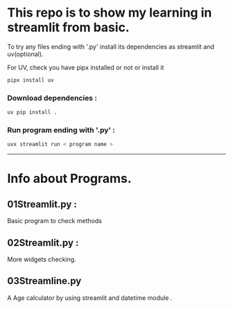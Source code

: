 # This repo is to show my learning in streamlit from basic.

To try any files ending with '.py' install its dependencies as streamlit and uv(optional).

For UV, check you have pipx installed or not or install it 
```bash
pipx install uv
```

### Download dependencies :
```bash
uv pip install .
```
### Run program ending with '.py' :
```bash
uvx streamlit run < program name >
```

---

# Info about Programs.
## 01Streamlit.py :
Basic program to check methods 

## 02Streamlit.py :
More widgets checking.

## 03Streamline.py
A Age calculator by using streamlit and datetime module .